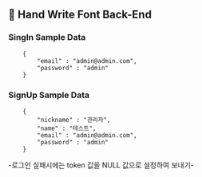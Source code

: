 ## 📝 Hand Write Font Back-End


### SingIn Sample Data
```
    {
        "email" : "admin@admin.com",
        "password" : "admin"
    }
```

### SignUp Sample Data
```
    {
        "nickname" : "관리자",
        "name" : "테스트",
        "email" : "admin@admin.com",
        "password" : "admin"
    }
```

-로그인 실패시에는 token 값을 NULL 값으로 설정하여 보내기-